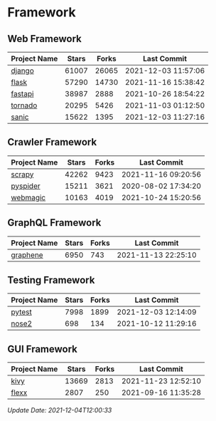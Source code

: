 # Framework

## Web Framework
| Project Name | Stars | Forks | Last Commit |
| ------------ | ----- | ----- | ----------- |
| [django](https://github.com/django/django) | 61007 | 26065 | 2021-12-03 11:57:06 |
| [flask](https://github.com/pallets/flask) | 57290 | 14730 | 2021-11-16 15:38:42 |
| [fastapi](https://github.com/tiangolo/fastapi) | 38987 | 2888 | 2021-10-26 18:54:22 |
| [tornado](https://github.com/tornadoweb/tornado) | 20295 | 5426 | 2021-11-03 01:12:50 |
| [sanic](https://github.com/sanic-org/sanic) | 15622 | 1395 | 2021-12-03 11:27:16 |

## Crawler Framework
| Project Name | Stars | Forks | Last Commit |
| ------------ | ----- | ----- | ----------- |
| [scrapy](https://github.com/scrapy/scrapy) | 42262 | 9423 | 2021-11-16 09:20:56 |
| [pyspider](https://github.com/binux/pyspider) | 15211 | 3621 | 2020-08-02 17:34:20 |
| [webmagic](https://github.com/code4craft/webmagic) | 10163 | 4019 | 2021-10-24 15:20:56 |

## GraphQL Framework
| Project Name | Stars | Forks | Last Commit |
| ------------ | ----- | ----- | ----------- |
| [graphene](https://github.com/graphql-python/graphene) | 6950 | 743 | 2021-11-13 22:25:10 |

## Testing Framework
| Project Name | Stars | Forks | Last Commit |
| ------------ | ----- | ----- | ----------- |
| [pytest](https://github.com/pytest-dev/pytest) | 7998 | 1899 | 2021-12-03 12:14:09 |
| [nose2](https://github.com/nose-devs/nose2) | 698 | 134 | 2021-10-12 11:29:16 |

## GUI Framework
| Project Name | Stars | Forks | Last Commit |
| ------------ | ----- | ----- | ----------- |
| [kivy](https://github.com/kivy/kivy) | 13669 | 2813 | 2021-11-23 12:52:10 |
| [flexx](https://github.com/flexxui/flexx) | 2807 | 250 | 2021-09-16 11:35:28 |

*Update Date: 2021-12-04T12:00:33*
